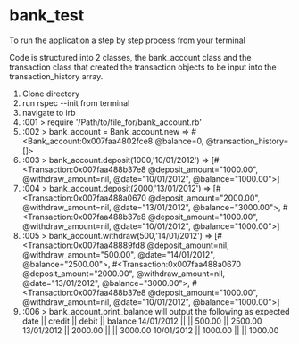 # bank_test

To run the application a step by step process from your terminal

Code is structured into 2 classes, the bank_account class and the transaction class that created the transaction objects to be input into the transaction_history array.

1. Clone directory
2. run rspec --init from terminal
3. navigate to irb
4. :001 > require '/Path/to/file_for/bank_account.rb'
5. :002 > bank_account = Bank_account.new
 => #<Bank_account:0x007faa4802fce8 @balance=0, @transaction_history=[]>
6. :003 > bank_account.deposit(1000,'10/01/2012')
 => [#<Transaction:0x007faa488b37e8 @deposit_amount="1000.00", @withdraw_amount=nil, @date="10/01/2012", @balance="1000.00">]
7. :004 > bank_account.deposit(2000,'13/01/2012')
 => [#<Transaction:0x007faa488a0670 @deposit_amount="2000.00", @withdraw_amount=nil, @date="13/01/2012", @balance="3000.00">, #<Transaction:0x007faa488b37e8 @deposit_amount="1000.00", @withdraw_amount=nil, @date="10/01/2012", @balance="1000.00">]
8. :005 > bank_account.withdraw(500,'14/01/2012')
 => [#<Transaction:0x007faa48889fd8 @deposit_amount=nil, @withdraw_amount="500.00", @date="14/01/2012", @balance="2500.00">, #<Transaction:0x007faa488a0670 @deposit_amount="2000.00", @withdraw_amount=nil, @date="13/01/2012", @balance="3000.00">, #<Transaction:0x007faa488b37e8 @deposit_amount="1000.00", @withdraw_amount=nil, @date="10/01/2012", @balance="1000.00">]
9. :006 > bank_account.print_balance will output the following as expected
date || credit || debit || balance
14/01/2012 ||  || 500.00 || 2500.00
13/01/2012 || 2000.00 ||  || 3000.00
10/01/2012 || 1000.00 ||  || 1000.00
